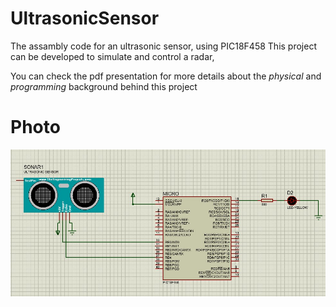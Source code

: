 # UltrasonicSensor
The assambly code for an ultrasonic sensor, using PIC18F458
This project can be developed to simulate and control a radar, 

You can check the pdf presentation for more details about the 
*physical* and *programming* background behind this project 

# Photo
![](https://github.com/Hassan-Al-Achek/UltrasonicSensor/blob/main/image.jpg)
